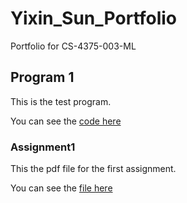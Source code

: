 # Yixin_Sun_Portfolio
 Portfolio for CS-4375-003-ML

## Program 1
 This is the test program.
 
 You can see the [code here](hello.py)

### Assignment1
 This the pdf file for the first assignment.

 You can see the [file here](Overview_of_ML.pdf)
